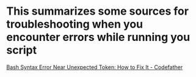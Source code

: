 # This summarizes some sources for troubleshooting when you encounter errors while running you script
[Bash Syntax Error Near Unexpected Token: How to Fix It - Codefather](https://codefather.tech/blog/bash-syntax-error-near-unexpected-token/)
